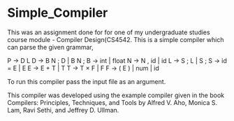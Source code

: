 Simple_Compiler
===============

This was an assignment done for for one of my undergraduate studies course module - Compiler Design(CS4542. This is
a simple compiler which can parse the given grammar,

P → D L
D → B N ; D | B N ;
B → int | float
N → N , id | id
L → S ; L | S ;
S → id = E | E
E → E + T | T
T → T × F | F
F → ( E ) | num | id

To run this compiler pass the input file as an argument.

This compiler was developed using the example compiler given in the book Compilers: Principles, Techniques, and Tools by
Alfred V. Aho, Monica S. Lam, Ravi Sethi, and Jeffrey D. Ullman.
